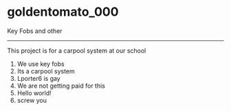 # goldentomato_000
Key Fobs and other

**********************
This project is for a carpool system at our school
1. We use key fobs
2. Its a carpool system
3. Lporter6 is gay
4. We are not getting paid for this
5. Hello world!
6. screw you
